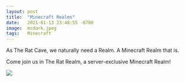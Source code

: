 ```yaml
---
layout: post
title:  "Minecraft Realms"
date:   2021-01-13 23:48:55 -0700
image:  mcdark.jpeg
tags:   Minecraft
---
```


As The Rat Cave, we naturally need a Realm. A Minecraft Realm that is.

Come join us in The Rat Realm, a server-exclusive Minecraft Realm! 

![]({{site.baseurl}}/img/mchouse.jpeg)

